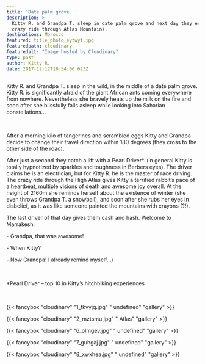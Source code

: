 ```yaml
---
title: 'Date palm grove. '
description: >-
  Kitty R. and Grandpa T. sleep in date palm grove and next day they experience
  crazy ride through Atlas Mountains.
destinations: Morocco
featured: title_photo_eytwyf.jpg
featuredpath: cloudinary
featuredalt: "Image hosted by Cloudinary"
type: post
author: Kitty R.
date: 2017-12-12T10:54:06.623Z
---
```

Kitty R. and Grandpa T. sleep in the wild, in the middle of a date palm grove. Kitty R. is significantly afraid of the giant African ants coming everywhere from nowhere. Nevertheless she bravely heats up the milk on the fire and soon after she blissfully falls asleep while looking into Saharian constellations…

 

After a morning kilo of tangerines and scrambled eggs Kitty and Grandpa decide to change their travel direction within 180 degrees (they cross to the other side of the road).

After just a second they catch a lift with a Pearl Driver*. (in general Kitty is totally hypnotized by sparkles and toughness in Berbers eyes). The driver claims he is an electrician, but for Kitty R. he is the master of race driving. The crazy ride through the High Atlas gives Kitty a terrified rabbit’s pace of a heartbeat, multiple visions of death and awesome joy overall. At the height of 2160m she reminds herself about the existence of winter (she even throws Grandpa T. a snowball), and soon after she rubs her eyes in disbelief, as it was like someone painted the mountains with crayons (?!).

The last driver of that day gives them cash and hash. Welcome to Marrakesh.

\-  Grandpa, that was awesome!

\-  When Kitty?

\- Now Grandpa! I already remind myself…)

 

\*Pearl Driver – top 10 in Kitty’s hitchhiking experiences

 

{{< fancybox "cloudinary" "1_tkvyjq.jpg" " undefined" "gallery" >}}

{{< fancybox "cloudinary" "2_mztsmu.jpg" " Atlas" "gallery" >}}

{{< fancybox "cloudinary" "6_olmgev.jpg" " undefined" "gallery" >}}

{{< fancybox "cloudinary" "7_guhgaj.jpg" " undefined" "gallery" >}}

{{< fancybox "cloudinary" "8_xwxhea.jpg" " undefined" "gallery" >}}
